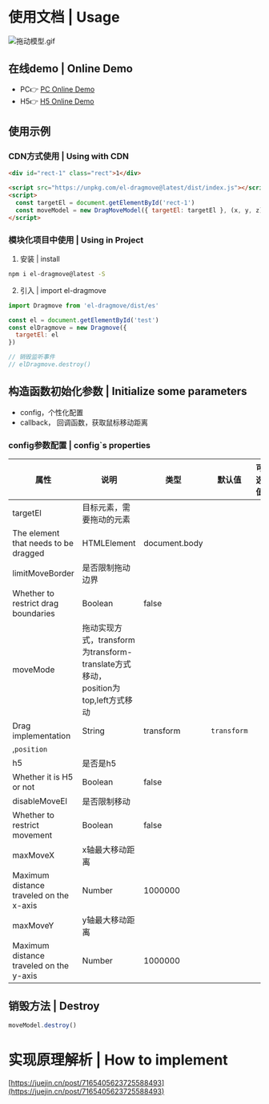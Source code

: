 # 使用文档 | Usage

![拖动模型.gif](https://cdn.nlark.com/yuque/0/2022/gif/743297/1667698967145-6341c3a8-58d6-4225-8cd1-7c02178cf863.gif#averageHue=%23d9d8d8&clientId=u4ef5f103-1e0f-4&crop=0&crop=0&crop=1&crop=1&from=paste&height=883&id=ue204ed0f&margin=%5Bobject%20Object%5D&name=%E6%8B%96%E5%8A%A8%E6%A8%A1%E5%9E%8B.gif&originHeight=883&originWidth=1344&originalType=binary&ratio=1&rotation=0&showTitle=false&size=481399&status=done&style=none&taskId=u02d99430-12c9-4114-ae9f-fc5605ed464&title=&width=1344#averageHue=%23d9d8d8&crop=0&crop=0&crop=1&crop=1&id=xwaSU&originHeight=883&originWidth=1344&originalType=binary&ratio=1&rotation=0&showTitle=false&status=done&style=none&title=)

## 在线demo | Online Demo

- PC👉 [PC Online Demo](https://unpkg.com/el-dragmove@latest/example/index.html)
- H5👉 [H5 Online Demo](https://unpkg.com/el-dragmove@latest/example/h5.html)

## 使用示例
### CDN方式使用 | Using with CDN
```html
<div id="rect-1" class="rect">1</div>

<script src="https://unpkg.com/el-dragmove@latest/dist/index.js"></script>
<script>
  const targetEl = document.getElementById('rect-1')
  const moveModel = new DragMoveModel({ targetEl: targetEl }, (x, y, z) => console.log(x, y, z))
</script>
```

### 模块化项目中使用 | Using in Project

1. 安装 | install
```bash
npm i el-dragmove@latest -S
```

2. 引入 | import el-dragmove
```javascript
import Dragmove from 'el-dragmove/dist/es'

const el = document.getElementById('test')
const elDragmove = new Dragmove({
  targetEl: el
})

// 销毁监听事件
// elDragmove.destroy()
```
## 构造函数初始化参数 | Initialize some parameters

- config，个性化配置
- callback， 回调函数，获取鼠标移动距离

### config参数配置 | config`s properties
| 属性 | 说明 | 类型 | 默认值 | 可选值 |
| --- | --- | --- | --- | --- |
| targetEl | 目标元素，需要拖动的元素
The element that needs to be dragged | HTMLElement | document.body |  |
| limitMoveBorder | 是否限制拖动边界
Whether to restrict drag boundaries | Boolean | false |  |
| moveMode | 拖动实现方式，transform为transform-translate方式移动，position为top,left方式移动
Drag implementation | String | transform | `transform`
,`position` |
| h5 | 是否是h5
Whether it is H5 or not | Boolean | false |  |
| disableMoveEl | 是否限制移动
Whether to restrict movement | Boolean | false |  |
| maxMoveX | x轴最大移动距离
Maximum distance traveled on the x-axis | Number | 1000000 |  |
| maxMoveY | y轴最大移动距离
Maximum distance traveled on the y-axis | Number | 1000000 |  |


## 销毁方法 | Destroy

```javascript
moveModel.destroy()
```

# 实现原理解析 | How to implement
[https://juejin.cn/post/7165405623725588493](https://juejin.cn/post/7165405623725588493)
